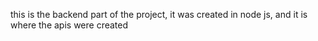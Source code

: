 this is the backend part of the project, it was created in node js, and it is where the apis were created